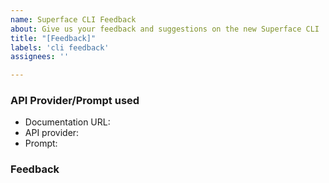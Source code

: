 ```yaml
---
name: Superface CLI Feedback
about: Give us your feedback and suggestions on the new Superface CLI
title: "[Feedback]"
labels: 'cli feedback'
assignees: ''

---
```


<!--- Tip: You don't have to remove these comments -->

### API Provider/Prompt used
<!--- If you're giving a feedback about the specific attempt you had, please provide us with some details about your inputs -->

- Documentation URL: 
- API provider:
- Prompt: 

### Feedback
